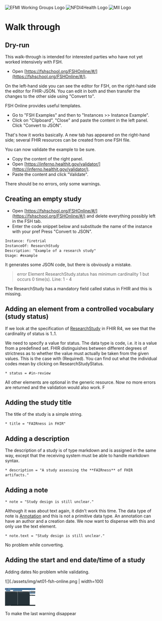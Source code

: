 <span class="logo"><img src="https://efmi.org/wp-content/uploads/2019/11/EFMI_Logo_new_wg-587x235.png" alt="EFMI Working Groups Logo" width="125"></span>
<span class="logo"><img src="https://www.nfdi4health.de/images/logo/nfdi4health.svg" alt="NFDI4Health Logo" width="125"></span>
<span class="logo"><img src="https://www.medizininformatik-initiative.de/themes/custom/mii/assets/img/Logo_MII_270px_Hoehe_de.png" alt="MII Logo" width="125"></span>

# Walk through

## Dry-run

This walk-through is intended for interested parties who have not yet worked intensively with FSH.

* Open [https://fshschool.org/FSHOnline/#/](https://fshschool.org/FSHOnline/#/).

On the left-hand side you can see the editor for FSH, on the right-hand side the editor for FHIR-JSON. You can edit in both and then transfer the changes to the other side using "Convert to".

FSH Online provides useful templates.

* Go to "FSH Examples" and then to "Instances >> Instance Example".
* Click on "Clipboard", "Close" and paste the content in the left panel. Click "Convert to JSON".

That's how it works basically. A new tab has appeared on the right-hand side; several FHIR resources can be created from one FSH file.

You can now validate the example to be sure.

* Copy the content of the right panel.
* Open [https://inferno.healthit.gov/validator/](https://inferno.healthit.gov/validator/).
* Paste the content and click "Validate".

There should be no errors, only some warnings.

## Creating an empty study

* Open [https://fshschool.org/FSHOnline/#/](https://fshschool.org/FSHOnline/#/) and delete everything possibly left in the FSH tab.
* Enter the code snippet below and substitude the name of the instance with your pref Press "Convert to JSON".

```
Instance: firetrial
InstanceOf: ResearchStudy
Description: "Example of a research study"
Usage: #example
```

It generates some JSON code, but there is obviously a mistake.

> error Element ResearchStudy.status has minimum cardinality 1 but occurs 0 time(s).
> Line: 1 - 4

The ResearchStudy has a mandatory field called status in FHIR and this is missing.

## Adding an element from a controlled vocabulary (study status)

If we look at the specification of [ResearchStudy](https://hl7.org/fhir/R4/researchstudy.html#resource) in FHIR R4, we see that the cardinality of status is 1..1.

We need to specify a value for status. The data type is code, i.e. it is a value from a predefined set. FHIR distinguishes between different degrees of strictness as to whether the value must actually be taken from the given values. This is the case with (Required). You can find out what the individual codes mean by clicking on ResearchStudyStatus.

```
* status = #in-review
```

All other elements are optional in the generic resource. Now no more errors are returned and the validation would also work. F

## Adding the study title

The title of the study is a simple string.

```
* title = "FAIRness in FHIR"
```

## Adding a description

The description of a study is of type markdown and is assigned in the same way, except that the receiving system must be able to handle markdown syntax.

```
* description = "A study assessing the **FAIRness** of FHIR artifacts."
```

## Adding a note

```
* note = "Study design is still unclear."
```

Although it was about text again, it didn't work this time. The data type of note is [Annotation](https://hl7.org/fhir/R4/datatypes.html#Annotation) and this is not a primitive data type.
An annotation can have an author and a creation date. We now want to dispense with this and only use the text element.

```
* note.text = "Study design is still unclear."
```

No problem while converting. 

## Adding the start and end date/time of a study

Adding dates
No problem while validating.

![](./assets/img/wt01-fsh-online.png | width=100)

<img src="./assets/img/wt01-fsh-online.png" width="100"/>

To make the last warning disappear






